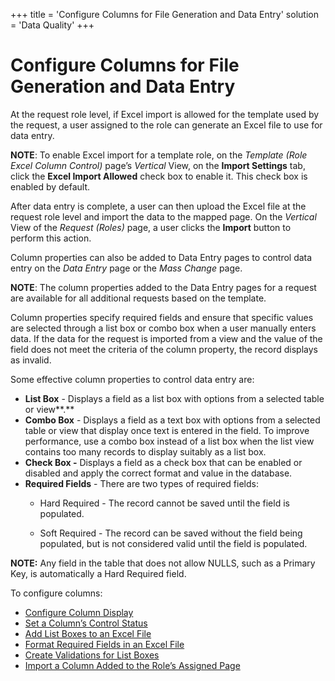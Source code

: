 +++
title = 'Configure Columns for File Generation and Data Entry'
solution = 'Data Quality'
+++

# Configure Columns for File Generation and Data Entry

At the request role level, if Excel import is allowed for the template
used by the request, a user assigned to the role can generate an Excel
file to use for data entry.

**NOTE**: To enable Excel import for a template role, on the *Template
(Role Excel Column Control)* page’s *Vertical* View, on the **Import
Settings** tab, click the **Excel Import Allowed** check box to enable
it. This check box is enabled by default.

After data entry is complete, a user can then upload the Excel file at
the request role level and import the data to the mapped page. On the
*Vertical* View of the *Request (Roles)* page, a user clicks the
**Import** button to perform this action.

Column properties can also be added to Data Entry pages to control data
entry on the <span style="font-style: italic;">Data Entry</span> page or
the <span style="font-style: italic;">Mass Change</span> page.

**NOTE**: The column properties added to the Data Entry pages for a
request are available for all additional requests based on the template.

Column properties specify required fields and ensure that specific
values are selected through a list box or combo box when a user manually
enters data. If the data for the request is imported from a view and the
value of the field does not meet the criteria of the column property,
the record displays as invalid.

Some effective column properties to control data entry are:

  - **List Box** - Displays a field as a list box with options from a
    selected table or view**.**
  - **Combo Box** - Displays a field as a text box with options from a
    selected table or view that display once text is entered in the
    field. To improve performance, use a combo box instead of a list box
    when the list view contains too many records to display suitably as
    a list box.
  - **Check Box -** Displays a field as a check box that can be enabled
    or disabled and apply the correct format and value in the database.
  - **Required Fields** - There are two types of required fields:
      - Hard Required - The record cannot be saved until the field is
        populated.
    
      - Soft Required - The record can be saved without the field being
        populated, but is not considered valid until the field is
        populated.

**NOTE:** Any field in the table that does not allow NULLS, such as a
Primary Key, is automatically a Hard Required field.

To configure columns:

  - [Configure Column Display](Configure_Column_Display.htm)
  - [Set a Column’s Control Status](Set_a_Columns_Control_Status.htm)
  - [Add List Boxes to an Excel
    File](Add_List_Boxes_to_an_Excel_File.htm)
  - [Format Required Fields in an Excel
    File](Format_Required_Fields_in_an_Excel_File.htm)
  - [Create Validations for List
    Boxes](Register_Validations_to_List_Boxes.htm)
  - [Import a Column Added to the Role’s Assigned
    Page](Import_a_Column_Added_to_the_Roles_Assigned_Page.htm)
